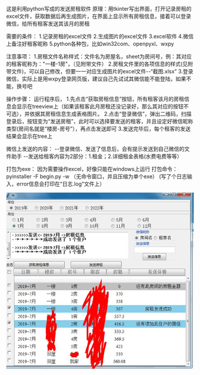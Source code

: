 这是利用python写成的发送房租软件
原理：用tkinter写出界面，打开记录房租的excel文件，获取数据后再生成图片，在界面上显示所有房租信息，接着可以登录微信，给所有租客发送其该月的房租

需要的条件：
1.记录房租的excel文件
2.生成图片的excel文件
3.excel软件
4.微信上备注好租客昵称
5.python各种包，比如win32com、openpyxl、wxpy

注意事项：
1.房租文件名称样式：文件名为房屋名，sheet为房间号，例：其对应的租客昵称为："一楼-1房"，（见附带文件）
2.房租文件里的各项信息的样式(见附带文件)，可以自己修改，但要一一对应生成图片的excel文件--“截图.xlsx”
3.登录微信，实际上是用wxpy登录网页版，建议自己先试试其微信能不能登陆，如果不能，换号吧

操作步骤：
运行程序后，
1.先点击“获取房租信息”按钮，所有租客该月的房租信息会显示在treeview上（如果该租客此月房租还没记录好，那么其对应的按钮不可选），并依据其房租信息生成表格图片。
2.点击“登录微信”，弹出二维码，扫描登录后，按钮变为“发送房租”，此时可以选择要发送的租客，并且设定好微信昵称类型(房间名就是“楼房-房号”），再点击发送即可
3.发送完毕后，每个租客的发送结果会显示在tree上

微信上发送的内容：
--登录微信、发送了信息后，会有提示发送到自己微信的文件助手
--发送给租客内容为2部分：1.租金；2.详细租金表格(水费电费等等）

打包为exe：
因为需要操作excel，好像只能在windows上运行
打包命令：pyinstaller -F begin.py -w （无命令窗口，并且压缩为单个exe）
(写了个日志输入，error信息会打印在“日志.log”文件上）



![image](https://github.com/zhishiluguoliu6/Send-rent-to-tenants-on-Wechat-/blob/master/%E7%A4%BA%E4%BE%8B%E5%9B%BE%E7%89%87/%E5%8F%91%E9%80%81%E4%BF%A1%E6%81%AF.jpg)
